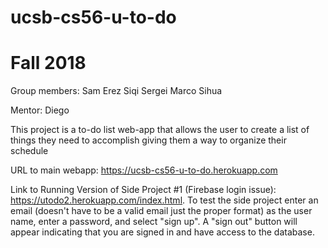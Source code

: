 # ucsb-cs56-u-to-do
# Fall 2018

Group members: 
Sam 
Erez
Siqi
Sergei
Marco
Sihua

Mentor: 
Diego

This project is a to-do list web-app that allows the user to create a list of things they need to accomplish giving them a way to organize their schedule

URL to main webapp: https://ucsb-cs56-u-to-do.herokuapp.com



Link to Running Version of Side Project #1 (Firebase login issue): https://utodo2.herokuapp.com/index.html.
To test the side project enter an email (doesn't have to be a valid email just the proper format) as the user name, enter a password, and select "sign up". A "sign out" button will appear indicating that you are signed in and have access to the database.

